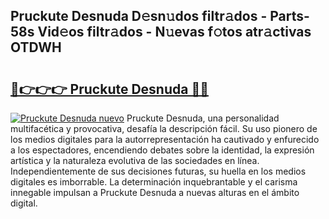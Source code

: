 ## Pruckute Desnuda D𝚎sn𝚞dos filtr𝚊dos - Parts-58s Vid𝚎os filtr𝚊dos - N𝚞evas f𝚘tos atr𝚊ctivas OTDWH

# <h2><a href="http://mb1qlo.tromn.icu/?c=Pruckute+Desnuda">🔗👉👉👉 Pruckute Desnuda 🔗🔗</a></h2>

[![Pruckute Desnuda nuevo](https://i.imgur.com/pEAQMta.gif)](http://mb1qlo.tromn.icu/?c=Pruckute+Desnuda)
Pruckute Desnuda, una personalidad multifacética y provocativa, desafía la descripción fácil. Su uso pionero de los medios digitales para la autorrepresentación ha cautivado y enfurecido a los espectadores, encendiendo debates sobre la identidad, la expresión artística y la naturaleza evolutiva de las sociedades en línea. Independientemente de sus decisiones futuras, su huella en los medios digitales es imborrable. La determinación inquebrantable y el carisma innegable impulsan a Pruckute Desnuda a nuevas alturas en el ámbito digital.

